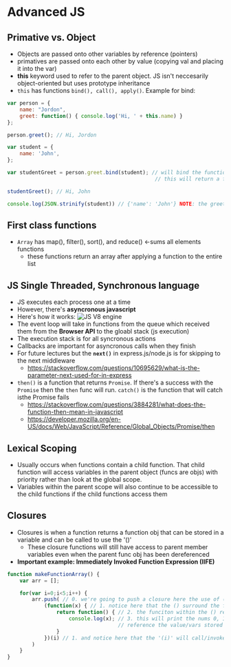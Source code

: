 # Advanced JS
## Primative vs. Object
- Objects are passed onto other variables by reference (pointers)
- primatives are passed onto each other by value (copying val and placing it into the var)
- __this__ keyword used to refer to the parent object. JS isn't neccesarily object-oriented but
 uses prototype inheritance
- `this` has functions `bind(), call(), apply()`. Example for bind:
```javascript
var person = {
    name: "Jordon",
    greet: function() { console.log('Hi, ' + this.name) }
};

person.greet(); // Hi, Jordon

var student = {
    name: 'John',
};

var studentGreet = person.greet.bind(student); // will bind the function obj from the person obj to the student obj
                                                // this will return a func obj with the correct `this` reference

studentGreet(); // Hi, John

console.log(JSON.strinify(student)) // {'name': 'John'} NOTE: the greet func isn't there 

```
## First class functions
- `Array` has map(), filter(), sort(), and reduce() <-sums all elements functions
    - these functions return an array after applying a function to the entire list

## JS Single Threaded, Synchronous language
- JS executes each process one at a time
- However, there's __asyncronous javascript__
- Here's how it works:
![JS V8 engine](https://prashantb.me/content/images/2017/01/js_runtime.png)
- The event loop will take in functions from the queue which received them from the __Browser API__ to the gloabl stack (js execution) 
- The execution stack is for all syncronous actions
- Callbacks are important for asyncronous calls when they finish
- For future lectures but the __`next()`__ in express.js/node.js is for skipping to the next middleware
    - https://stackoverflow.com/questions/10695629/what-is-the-parameter-next-used-for-in-express
- `then()` is a function that returns `Promise`. If there's a success with the `Promise` then the `then` func will run. `catch()` is the function that will catch isthe Promise fails
    - https://stackoverflow.com/questions/3884281/what-does-the-function-then-mean-in-javascript
    - https://developer.mozilla.org/en-US/docs/Web/JavaScript/Reference/Global_Objects/Promise/then

## Lexical Scoping
- Usually occurs when functions contain a child function. That child function will access variables in the parent object (funcs are objs) with priority rather than look at the global scope.
- Variables within the parent scope will also continue to be accessible to the 
child functions if the child functions access them

## Closures
- Closures is when a function returns a function obj that can be stored in a variable and can be called to use the '()'
    - These closure functions will still have access to parent member variables even when the parent func obj has been dereferenced
- __Important example: Immediately Invoked Function Expression (IIFE)__
```javascript
function makeFunctionArray() {
    var arr = [];

    for(var i=0;i<5;i++) {
        arr.push( // 0. we're going to push a closure here the use of () to create an expression
            (function(x) { // 1. notice here that the () surround the function making it an expression waiting to be called
                return function() { // 2. the funciton within the () returns a func obj that prints the x variable
                    console.log(x); // 3. this will print the nums 0, 1, 2, 3, 4 because the 'lexical scoping' will continue to
                                    // reference the value/vars stored in the parent func obj
                }
            })(i) // 1. and notice here that the '(i)' will call/invoke the function obj that's between the () <- an expression
        )
    }
}
```